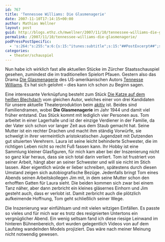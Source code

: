 ```yaml
---
id: 767
title: 'Tennessee Williams: Die Glasmenagerie'
date: 2007-11-10T17:14:15+00:00
author: Mathias Wellner
layout: post
guid: http://blogs.ethz.ch/mwellner/2007/11/10/tennessee-williams-die-glasmenagerie/
permalink: /2007/11/10/tennessee-williams-die-glasmenagerie/
podPressPostSpecific:
  - 's:264:"s:255:"a:6:{s:15:"itunes:subtitle";s:15:"##PostExcerpt##";s:14:"itunes:summary";s:15:"##PostExcerpt##";s:15:"itunes:keywords";s:17:"##WordPressCats##";s:13:"itunes:author";s:10:"##Global##";s:15:"itunes:explicit";s:7:"Default";s:12:"itunes:block";s:7:"Default";}";";'
categories:
  - theater/schauspiel
---
```

Nun habe ich wirklich fast alle aktuellen Stücke im Zürcher Staatsschauspiel gesehen, zumindest die im traditionellen Spielort Pfauen. Gestern also das Drama [Die Glasmenagerie](http://de.wikipedia.org/wiki/Die_Glasmenagerie) des US-amerikanischen Autors [Tennesse Williams](http://de.wikipedia.org/wiki/Tennessee_Williams). Es hat sich gelohnt &#8211; dies kann ich schon zu Beginn sagen.

Eine interessante Verknüpfung besteht zum Stück [Die Katze auf dem heißen Blechdach](http://de.wikipedia.org/wiki/Die_Katze_auf_dem_hei%C3%9Fen_Blechdach) vom gleichen Autor, welches einer von drei Kandidaten für unsere aktuelle Theaterproduktion beim [akitiv](http://www.aki.ethz.ch/akitiv/) ist. Beides sind Familiendramen, wobei **Die Glasmenagerie** im Jahr 1944 und damit viel früher entstand. Das Stück kommt mit lediglich vier Personen aus. Tom arbeitet in einer Lagerhalle und ist der einzige Verdiener in der Familie, da der Vater sich schon vor langer Zeit aus dem Staub gemacht hat. Seine Mutter ist ein rechter Drachen und macht ihm ständig Vorwürfe, sie schwelgt in ihrer vermeintlich aristokratischen Jugendzeit mit Dutzenden gut situierten Verehrern. Laura ist seine leicht behinderte Schwester, die im richtigen Leben nicht so recht Fuß fassen kann. Ihr Hobby ist eine Sammlung kleiner Glasfiguren, für mich kam aber bei der Inszenierung nicht so ganz klar heraus, dass sie sich total darin verliert. Tom ist frustriert von seiner Arbeit, hängt aber an seiner Schwester und will sie nicht im Stich lassen. Aber eigentlich würde er lieber schreiben, spätestens durch diesen Umstand zeigen sich autobiografische Bezüge. Jedenfalls bringt Tom eines Abends seinen Arbeitskollegen Jim mit, in dem seine Mutter schon den erhofften Gatten für Laura sieht. Die beiden kommen sich zwar bei einem Tanz näher, aber dann zerbricht ein kleines gläsernes Einhorn und Jim gesteht auch, dass er verlobt ist. Damit zerbricht auch die plötzlich aufkeimende Hoffnung, Tom geht schließlich seiner Wege.

Die Inszenierung war einfühlsam und mit vielen witzigen Einfällen. Es passte so vieles und für mich war es trotz des resignierten Untertons ein vergnüglicher Abend. Ein wenig seltsam fand ich diese riesige Leinwand im hinteren Bühnenbereich, dort wurden gelegentlich Videos von auf dem Laufsteg wandelnden Models projiziert. Das wäre nach meiner Meinung nicht notwendig gewesen.